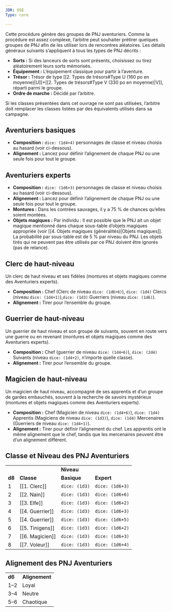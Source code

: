 ```yaml
---
JDR: OSE
Type: core

---
```


Cette procédure génère des groupes de PNJ aventuriers. Comme la procédure est assez complexe, l’arbitre peut souhaiter prétirer quelques groupes de PNJ afin de les utiliser lors de rencontres aléatoires. Les détails généraux suivants s’appliquent à tous les types de PNJ décrits :

- **Sorts :** Si des lanceurs de sorts sont présents, choisissez ou tirez aléatoirement leurs sorts mémorisés.
- **Équipement :** L’équipement classique pour partir à l’aventure.
- **Trésor :** Trésor de type [[2. Types de trésors#Type U (160 po en moyenne)|U]]+[[2. Types de trésors#Type V (330 po en moyenne)|V]], réparti parmi le groupe.
- **Ordre de marche :** Décidé par l’arbitre.

Si les classes présentées dans cet ouvrage ne sont pas utilisées, l’arbitre doit remplacer les classes listées par des équivalents utilisés dans sa campagne.

## Aventuriers basiques

- **Composition :** `dice: (1d4+4)` personnages de classe et niveau choisis au hasard (voir ci-dessous).
- **Alignement :** Lancez pour définir l’alignement de chaque PNJ ou une seule fois pour tout le groupe.

## Aventuriers experts

- **Composition :** `dice: (1d6+3)` personnages de classe et niveau choisis au hasard (voir ci-dessous).
- **Alignement :** Lancez pour définir l’alignement de chaque PNJ ou une seule fois pour tout le groupe.
- **Montures :** Dans les contrées sauvages, il y a 75 % de chances qu’elles soient montées.
- **Objets magiques :** Par individu : Il est possible que le PNJ ait un objet magique mentionné dans chaque sous-table d’objets magiques appropriée (voir [[4. Objets magiques (généralités)|Objets magiques]]. La probabilité par sous-table est de 5 % par niveau du PNJ. Les objets tirés qui ne peuvent pas être utilisés par ce PNJ doivent être ignorés (pas de relance).

## Clerc de haut-niveau

Un clerc de haut niveau et ses fidèles (montures et objets magiques comme des Aventuriers experts).

- **Composition :** Chef (Clerc de niveau `dice: (1d6+6)`), `dice: (1d4)` Clercs (niveau `dice: (1d4+1)`),`dice: (1d3)` Guerriers (niveau `dice: (1d6)`).
- **Alignement :** Tirer pour l’ensemble du groupe.

## Guerrier de haut-niveau

Un guerrier de haut niveau et son groupe de suivants, souvent en route vers une guerre ou en revenant (montures et objets magiques comme des Aventuriers experts).

- **Composition :** Chef (guerrier de niveau `dice: (1d4+6)`), `dice: (2d4)` Suivants (niveau `dice: (1d4+2)`, n’importe quelle classe).
- **Alignement :** Tirer pour l’ensemble du groupe.

## Magicien de haut-niveau

Un magicien de haut niveau, accompagné de ses apprentis et d’un groupe de gardes embauchés, souvent à la recherche de savoirs mystérieux (montures et objets magiques comme des Aventuriers experts).

- **Composition :** Chef (Magicien de niveau `dice: (1d4+6)`), `dice: (1d4)` Apprentis (Magiciens de niveau `dice: (1d3)`), `dice: (1d4)` Mercenaires (Guerriers de niveau `dice: (1d4+1)`).
- **Alignement :** Tirer pour définir l’alignement du chef. Les apprentis ont le même alignement que le chef, tandis que les mercenaires peuvent être d’un alignement différent.

## Classe et Niveau des PNJ Aventuriers

|   |   |   |   |
|---|---|---|---|
|||**Niveau**|   |
|**d8**|**Classe**|**Basique**|**Expert**|
|1|[[1. Clerc]]|`dice: (1d3)`|`dice: (1d6+3)`|
|2|[[2. Nain]]|`dice: (1d3)`|`dice: (1d6+6)`|
|3|[[3. Elfe]]|`dice: (1d3)`|`dice: (1d6+2)`|
|4|[[4. Guerrier]]|`dice: (1d3)`|`dice: (1d6+3)`|
|5|[[4. Guerrier]]|`dice: (1d3)`|`dice: (1d6+5)`|
|6|[[5. Tinigens]]|`dice: (1d3)`|`dice: (1d6+2)`|
|7|[[6. Magicien]]|`dice: (1d3)`|`dice: (1d6+3)`|
|8|[[7. Voleur]]|`dice: (1d3)`|`dice: (1d6+4)`|

## Alignement des PNJ Aventuriers

|   |   |
|---|---|
|**d6**|**Alignement**|
|1–2|Loyal|
|3–4|Neutre|
|5–6|Chaotique|